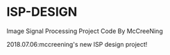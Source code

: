 # ISP-DESIGN
Image Signal Processing Project Code By McCreeNing

2018.07.06:mccreening's new ISP design project!
